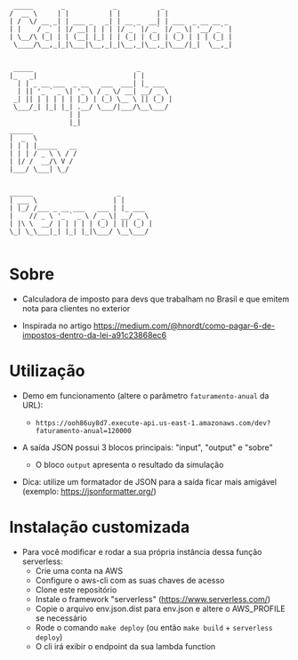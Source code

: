 ```
 _____       _            _           _                 
/  __ \     | |          | |         | |                
| /  \/ __ _| | ___ _   _| | __ _  __| | ___  _ __ __ _ 
| |    / _` | |/ __| | | | |/ _` |/ _` |/ _ \| '__/ _` |
| \__/\ (_| | | (__| |_| | | (_| | (_| | (_) | | | (_| |
 \____/\__,_|_|\___|\__,_|_|\__,_|\__,_|\___/|_|  \__,_|
                                                        
                                                        
 _____                          _                       
|_   _|                        | |                      
  | | _ __ ___  _ __   ___  ___| |_ ___                 
  | || '_ ` _ \| '_ \ / _ \/ __| __/ _ \                
 _| || | | | | | |_) | (_) \__ \ || (_) |               
 \___/_| |_| |_| .__/ \___/|___/\__\___/                
               | |                                      
               |_|                                      
______                                                  
|  _  \                                                 
| | | |_____   __                                       
| | | / _ \ \ / /                                       
| |/ /  __/\ V /                                        
|___/ \___| \_/                                         
                                                        
                                                        
______                     _                            
| ___ \                   | |                           
| |_/ /___ _ __ ___   ___ | |_ ___                      
|    // _ \ '_ ` _ \ / _ \| __/ _ \                     
| |\ \  __/ | | | | | (_) | || (_) |                    
\_| \_\___|_| |_| |_|\___/ \__\___/                     
                                                      
```

# Sobre 

* Calculadora de imposto para devs que trabalham no Brasil e que emitem nota para clientes no exterior

* Inspirada no artigo https://medium.com/@hnordt/como-pagar-6-de-impostos-dentro-da-lei-a91c23868ec6

# Utilização

* Demo em funcionamento (altere o parâmetro `faturamento-anual` da URL):
    * `https://ooh86uy8d7.execute-api.us-east-1.amazonaws.com/dev?faturamento-anual=120000`
    

* A saída JSON possui 3 blocos principais: "input", "output" e "sobre"
    * O bloco `output` apresenta o resultado da simulação

* Dica: utilize um formatador de JSON para a saída ficar mais amigável (exemplo: https://jsonformatter.org/)

# Instalação customizada

* Para você modificar e rodar a sua própria instância dessa função serverless:
    * Crie uma conta na AWS
    * Configure o aws-cli com as suas chaves de acesso
    * Clone este repositório
    * Instale o framework "serverless" (https://www.serverless.com/)
    * Copie o arquivo env.json.dist para env.json e altere o AWS_PROFILE se necessário
    * Rode o comando `make deploy` (ou então `make build` + `serverless deploy`)
    * O cli irá exibir o endpoint da sua lambda function

